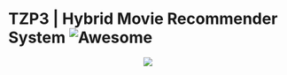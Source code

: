# TZP3 | Hybrid Movie Recommender System ![Awesome](https://awesome.re/badge.svg)


<p align="center"> 
<img src="![tzp3](img/tzp3_img.gif)">
</p>
